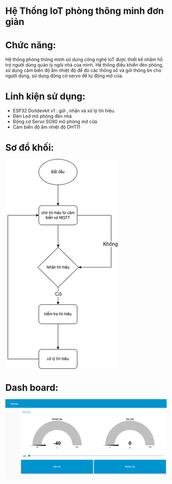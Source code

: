 # Hệ Thống IoT phòng thông minh đơn giản

# Chức năng:

Hệ thống phòng thông minh sử dụng công nghệ IoT được thiết kế nhằm hỗ trợ người dùng quản lý ngôi nhà của mình. Hệ thống điều khiển đèn phòng, sử dụng cảm biến độ ẩm nhiệt độ để đo các thông số và gửi thông tin cho người dùng, sử dụng động cơ servo để tự động mở cửa.

# Linh kiện sử dụng:

* ESP32 Doitdevkit v1 : gửi , nhận và xử lý tín hiệu.
* Đèn Led mô phỏng đèn nhà
* Động cơ Servo SG90 mô phỏng mở cửa
* Cảm biến độ ẩm nhiệt độ DHT11

# Sơ đồ khối:
![IOT_diagram](https://github.com/linhlinhto/IoT_Basic_Smartroom/blob/main/images/Smart_room_diagram.png)

# Dash board:
![Dash_board](https://github.com/linhlinhto/IoT_Basic_Smartroom/blob/main/images/Dash_board.png)
